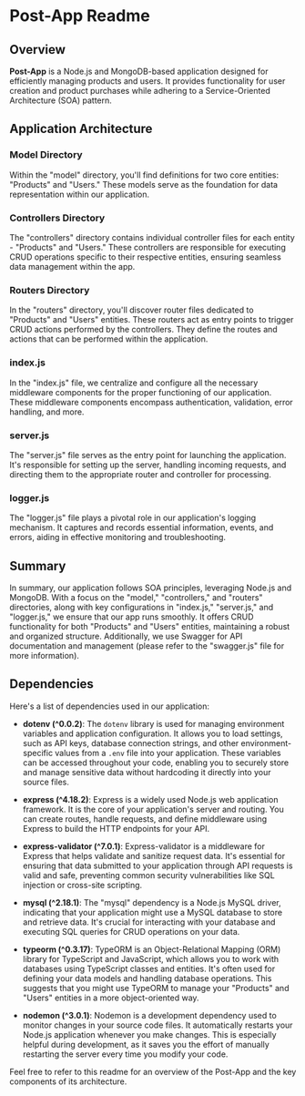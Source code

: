 # Post-App Readme

## Overview

**Post-App** is a Node.js and MongoDB-based application designed for efficiently managing products and users. It provides functionality for user creation and product purchases while adhering to a Service-Oriented Architecture (SOA) pattern.

## Application Architecture

### Model Directory
Within the "model" directory, you'll find definitions for two core entities: "Products" and "Users." These models serve as the foundation for data representation within our application.

### Controllers Directory
The "controllers" directory contains individual controller files for each entity - "Products" and "Users." These controllers are responsible for executing CRUD operations specific to their respective entities, ensuring seamless data management within the app.

### Routers Directory
In the "routers" directory, you'll discover router files dedicated to "Products" and "Users" entities. These routers act as entry points to trigger CRUD actions performed by the controllers. They define the routes and actions that can be performed within the application.

### index.js
In the "index.js" file, we centralize and configure all the necessary middleware components for the proper functioning of our application. These middleware components encompass authentication, validation, error handling, and more.

### server.js
The "server.js" file serves as the entry point for launching the application. It's responsible for setting up the server, handling incoming requests, and directing them to the appropriate router and controller for processing.

### logger.js
The "logger.js" file plays a pivotal role in our application's logging mechanism. It captures and records essential information, events, and errors, aiding in effective monitoring and troubleshooting.

## Summary

In summary, our application follows SOA principles, leveraging Node.js and MongoDB. With a focus on the "model," "controllers," and "routers" directories, along with key configurations in "index.js," "server.js," and "logger.js," we ensure that our app runs smoothly. It offers CRUD functionality for both "Products" and "Users" entities, maintaining a robust and organized structure. Additionally, we use Swagger for API documentation and management (please refer to the "swagger.js" file for more information).

## Dependencies

Here's a list of dependencies used in our application:

- **dotenv (^0.0.2)**: The `dotenv` library is used for managing environment variables and application configuration. It allows you to load settings, such as API keys, database connection strings, and other environment-specific values from a `.env` file into your application. These variables can be accessed throughout your code, enabling you to securely store and manage sensitive data without hardcoding it directly into your source files.

- **express (^4.18.2)**: Express is a widely used Node.js web application framework. It is the core of your application's server and routing. You can create routes, handle requests, and define middleware using Express to build the HTTP endpoints for your API.

- **express-validator (^7.0.1)**: Express-validator is a middleware for Express that helps validate and sanitize request data. It's essential for ensuring that data submitted to your application through API requests is valid and safe, preventing common security vulnerabilities like SQL injection or cross-site scripting.

- **mysql (^2.18.1)**: The "mysql" dependency is a Node.js MySQL driver, indicating that your application might use a MySQL database to store and retrieve data. It's crucial for interacting with your database and executing SQL queries for CRUD operations on your data.

- **typeorm (^0.3.17)**: TypeORM is an Object-Relational Mapping (ORM) library for TypeScript and JavaScript, which allows you to work with databases using TypeScript classes and entities. It's often used for defining your data models and handling database operations. This suggests that you might use TypeORM to manage your "Products" and "Users" entities in a more object-oriented way.

- **nodemon (^3.0.1)**: Nodemon is a development dependency used to monitor changes in your source code files. It automatically restarts your Node.js application whenever you make changes. This is especially helpful during development, as it saves you the effort of manually restarting the server every time you modify your code.

Feel free to refer to this readme for an overview of the Post-App and the key components of its architecture.
